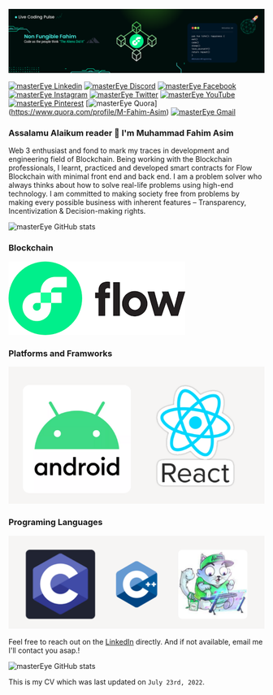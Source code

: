 ![Blockchain Developer](https://github.com/masterEye-07/masterEye-07/blob/main/images/banner.png)

[![masterEye Linkedin](https://img.shields.io/badge/LinkedIn-0077B5?style=for-the-badge&logo=linkedin&logoColor=white)](https://www.linkedin.com/in/muhammad-fahim-asim/)
[![masterEye Discord](https://img.shields.io/badge/Discord-7289DA?style=for-the-badge&logo=discord&logoColor=white)](https://discordapp.com/users/masterEye#8017)
[![masterEye Facebook](https://img.shields.io/badge/Facebook-1877F2?style=for-the-badge&logo=facebook&logoColor=white)](https://www.facebook.com/fahimasim007/)
[![masterEye Instagram](https://img.shields.io/badge/Instagram-E4405F?style=for-the-badge&logo=instagram&logoColor=white)](https://www.instagram.com/mfahimasim/)
[![masterEye Twitter](	https://img.shields.io/badge/Twitter-1DA1F2?style=for-the-badge&logo=twitter&logoColor=white)](https://twitter.com/sakhat_logics)
[![masterEye YouTube](https://img.shields.io/badge/YouTube-FF0000?style=for-the-badge&logo=youtube&logoColor=white)](https://www.youtube.com/channel/UC1l24J-W_-RmJ7pRPhAFl9w)
[![masterEye Pinterest](https://img.shields.io/badge/Pinterest-%23E60023.svg?&style=for-the-badge&logo=Pinterest&logoColor=white)](https://www.pinterest.com/mfahimasim/)
[![masterEye Quora](https://img.shields.io/badge/Quora-%23B92B27.svg?&style=for-the-badge&logo=Quora&logoColor=white)]
(https://www.quora.com/profile/M-Fahim-Asim)
[![masterEye Gmail](https://img.shields.io/badge/Gmail-D14836?style=for-the-badge&logo=gmail&logoColor=white)](https://mail.google.com/mail/u/mfahimasim@gmail.com)

### Assalamu Alaikum reader 👋 I'm Muhammad Fahim Asim
Web 3 enthusiast and fond to mark my traces in development and engineering field of Blockchain. Being working with the Blockchain professionals, I learnt, practiced and developed smart contracts for Flow Blockchain with minimal front end and back end. I am a problem solver who always thinks about how to solve real-life problems using high-end technology. I am committed to making society free from problems by making every possible business with inherent features – Transparency, Incentivization & Decision-making rights.

![masterEye GitHub stats](https://github-profile-trophy.vercel.app/?username=masterEye-07)

### Blockchain

 <img src="./images/flow.png" alt="Blockchain" /> 
 
### Platforms and Framworks

 <img src="./images/myFrameWorks.png" alt="Frameworks" /> 
 
### Programing Languages
 <img src="./images/myLanguages.png" alt="Languages" /> 

Feel free to reach out on the [LinkedIn](https://www.linkedin.com/in/muhammad-fahim-asim//) directly. And if not available, email me I'll contact you asap.!

![masterEye GitHub stats](https://github-profile-summary-cards.vercel.app/api/cards/profile-details?username=masterEye-07&theme=vue)

This is my CV which was last updated on `July 23rd, 2022`.
